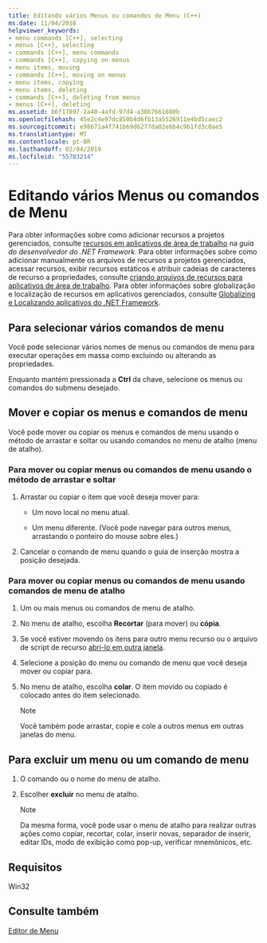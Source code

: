 ```yaml
---
title: Editando vários Menus ou comandos de Menu (C++)
ms.date: 11/04/2016
helpviewer_keywords:
- menu commands [C++], selecting
- menus [C++], selecting
- commands [C++], menu commands
- commands [C++], copying on menus
- menu items, moving
- commands [C++], moving on menus
- menu items, copying
- menu items, deleting
- commands [C++], deleting from menus
- menus [C++], deleting
ms.assetid: b6f17897-2a40-4afd-97d4-a38b7661680b
ms.openlocfilehash: 45e2c4e97dc850b4d6fb13a5526911e4bd5caec2
ms.sourcegitcommit: e98671a4f741b69d6277da02e6b4c9b1fd3c0ae5
ms.translationtype: MT
ms.contentlocale: pt-BR
ms.lasthandoff: 02/04/2019
ms.locfileid: "55703214"
---
```

# <a name="editing-multiple-menus-or-menu-commands"></a>Editando vários Menus ou comandos de Menu

Para obter informações sobre como adicionar recursos a projetos gerenciados, consulte [recursos em aplicativos de área de trabalho](/dotnet/framework/resources/index) na *guia do desenvolvedor do .NET Framework*. Para obter informações sobre como adicionar manualmente os arquivos de recursos a projetos gerenciados, acessar recursos, exibir recursos estáticos e atribuir cadeias de caracteres de recurso a propriedades, consulte [criando arquivos de recursos para aplicativos de área de trabalho](/dotnet/framework/resources/creating-resource-files-for-desktop-apps). Para obter informações sobre globalização e localização de recursos em aplicativos gerenciados, consulte [Globalizing e Localizando aplicativos do .NET Framework](/dotnet/standard/globalization-localization/index).

## <a name="to-select-multiple-menu-commands"></a>Para selecionar vários comandos de menu

Você pode selecionar vários nomes de menus ou comandos de menu para executar operações em massa como excluindo ou alterando as propriedades.

Enquanto mantém pressionada a **Ctrl** da chave, selecione os menus ou comandos do submenu desejado.

## <a name="to-move-and-copy-menus-and-menu-commands"></a>Mover e copiar os menus e comandos de menu

Você pode mover ou copiar os menus e comandos de menu usando o método de arrastar e soltar ou usando comandos no menu de atalho (menu de atalho).

### <a name="to-move-or-copy-menus-or-menu-commands-using-the-drag-and-drop-method"></a>Para mover ou copiar menus ou comandos de menu usando o método de arrastar e soltar

1. Arrastar ou copiar o item que você deseja mover para:

   - Um novo local no menu atual.

   - Um menu diferente. (Você pode navegar para outros menus, arrastando o ponteiro do mouse sobre eles.)

1. Cancelar o comando de menu quando o guia de inserção mostra a posição desejada.

### <a name="to-move-or-copy-menus-or-menu-commands-using-shortcut-menu-commands"></a>Para mover ou copiar menus ou comandos de menu usando comandos de menu de atalho

1. Um ou mais menus ou comandos de menu de atalho.

1. No menu de atalho, escolha **Recortar** (para mover) ou **cópia**.

1. Se você estiver movendo os itens para outro menu recurso ou o arquivo de script de recurso [abri-lo em outra janela](/visualstudio/ide/customizing-window-layouts-in-visual-studio).

1. Selecione a posição do menu ou comando de menu que você deseja mover ou copiar para.

1. No menu de atalho, escolha **colar**. O item movido ou copiado é colocado antes do item selecionado.

   > [!NOTE]
   > Você também pode arrastar, copie e cole a outros menus em outras janelas do menu.

## <a name="to-delete-a-menu-or-menu-command"></a>Para excluir um menu ou um comando de menu

1. O comando ou o nome do menu de atalho.

1. Escolher **excluir** no menu de atalho.

   > [!NOTE]
   > Da mesma forma, você pode usar o menu de atalho para realizar outras ações como copiar, recortar, colar, inserir novas, separador de inserir, editar IDs, modo de exibição como pop-up, verificar mnemônicos, etc.

## <a name="requirements"></a>Requisitos

Win32

## <a name="see-also"></a>Consulte também

[Editor de Menu](../windows/menu-editor.md)